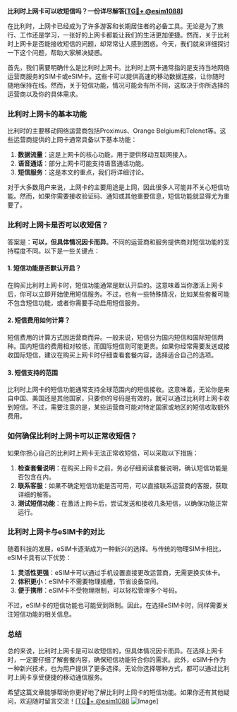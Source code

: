 **比利时上网卡可以收短信吗？一份详尽解答[[TG💪+ @esim1088](https://t.me/s/esim1088)]**

在比利时，上网卡已经成为了许多游客和长期居住者的必备工具。无论是为了旅行、工作还是学习，一张好的上网卡都能让我们的生活更加便捷。然而，关于比利时上网卡是否能接收短信的问题，却常常让人感到困惑。今天，我们就来详细探讨一下这个问题，帮助大家解决疑惑。

首先，我们需要明确什么是比利时上网卡。比利时上网卡通常指的是支持当地网络运营商服务的SIM卡或eSIM卡。这些卡可以提供高速的移动数据连接，让你随时随地保持在线。然而，关于短信功能，情况可能会有所不同，这取决于你所选择的运营商以及你的具体需求。

### **比利时上网卡的基本功能**

比利时的主要移动网络运营商包括Proximus、Orange Belgium和Telenet等。这些运营商提供的上网卡通常具备以下基本功能：

1. **数据流量**：这是上网卡的核心功能，用于提供移动互联网接入。
2. **语音通话**：部分上网卡可能支持语音通话功能。
3. **短信服务**：这是本文的重点，我们将详细讨论。

对于大多数用户来说，上网卡的主要用途是上网，因此很多人可能并不关心短信功能。然而，如果你需要接收验证码、通知或其他重要信息，短信功能就显得尤为重要了。

### **比利时上网卡是否可以收短信？**

答案是：**可以，但具体情况因卡而异**。不同的运营商和服务提供商对短信功能的支持程度不同。以下是一些关键点：

#### **1. 短信功能是否默认开启？**
在购买比利时上网卡时，短信功能通常是默认开启的。这意味着当你激活上网卡后，你可以立即开始使用短信服务。不过，也有一些特殊情况，比如某些套餐可能不包含短信功能，或者你需要手动启用短信服务。

#### **2. 短信费用如何计算？**
短信费用的计算方式因运营商而异。一般来说，短信分为国内短信和国际短信两种。国内短信的费用相对较低，而国际短信则可能更贵。如果你经常需要发送或接收国际短信，建议在购买上网卡时仔细查看套餐内容，选择适合自己的选项。

#### **3. 短信支持的范围**
比利时上网卡的短信功能通常支持全球范围内的短信接收。这意味着，无论你是来自中国、美国还是其他国家，只要你的号码是有效的，就可以通过比利时上网卡收到短信。不过，需要注意的是，某些运营商可能对特定国家或地区的短信收取额外费用。

### **如何确保比利时上网卡可以正常收短信？**

如果你担心自己的比利时上网卡无法正常收短信，可以采取以下措施：

1. **检查套餐说明**：在购买上网卡之前，务必仔细阅读套餐说明，确认短信功能是否包含在内。
2. **联系客服**：如果不确定短信功能是否可用，可以直接联系运营商的客服，获取详细的解答。
3. **测试短信功能**：在激活上网卡后，尝试发送和接收几条短信，以确保功能正常运行。

### **比利时上网卡与eSIM卡的对比**

随着科技的发展，eSIM卡逐渐成为一种新兴的选择。与传统的物理SIM卡相比，eSIM卡具有以下优势：

1. **灵活性更强**：eSIM卡可以通过手机设置直接更改运营商，无需更换实体卡。
2. **体积更小**：eSIM卡不需要物理插槽，节省设备空间。
3. **便于携带**：eSIM卡不受物理限制，可以轻松管理多个号码。

不过，eSIM卡的短信功能也可能受到限制。因此，在选择eSIM卡时，同样需要关注短信功能的相关信息。

### **总结**

总的来说，比利时上网卡是可以收短信的，但具体情况因卡而异。在选择上网卡时，一定要仔细了解套餐内容，确保短信功能符合你的需求。此外，eSIM卡作为一种新兴技术，也为用户提供了更多选择。无论你选择哪种方式，都可以通过比利时上网卡享受便捷的移动通信服务。

希望这篇文章能够帮助你更好地了解比利时上网卡的短信功能。如果你还有其他疑问，欢迎随时留言交流！[[TG💪+ @esim1088](https://t.me/s/esim1088) ![Image](https://i.postimg.cc/4NQfJmqS/Snipaste-2025-05-13-00-14-12.png)]